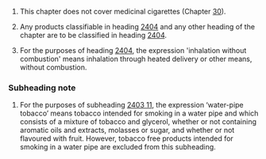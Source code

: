 1. This chapter does not cover medicinal cigarettes (Chapter [30](/chapters/30)).

2. Any products classifiable in heading [2404](/headings/2404) and any other heading of the chapter are to be classified in heading [2404](/headings/2404).

3. For the purposes of heading [2404](/headings/2404), the expression 'inhalation without combustion' means inhalation through heated delivery or other means, without combustion.

### Subheading note

1. For the purposes of subheading [2403 11](/commodities/2403110000), the expression ‘water-pipe tobacco’ means tobacco intended for smoking in a water pipe and which consists of a mixture of tobacco and glycerol, whether or not containing aromatic oils and extracts, molasses or sugar, and whether or not flavoured with fruit. However, tobacco free products intended for smoking in a water pipe are excluded from this subheading.
